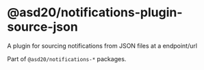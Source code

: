 # @asd20/notifications-plugin-source-json

A plugin for sourcing notifications from JSON files at a endpoint/url

Part of `@asd20/notifications-*` packages.
